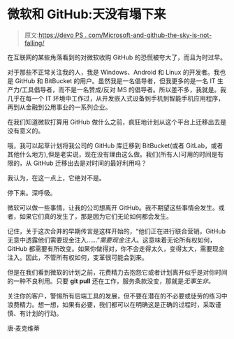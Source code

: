 # 微软和 GitHub:天没有塌下来

> 原文:[https://devo PS . com/Microsoft-and-github-the-sky-is-not-falling/](https://devops.com/microsoft-and-github-the-sky-is-not-falling/)

在互联网的某些角落看到的对微软收购 GitHub 的恐慌被夸大了，而且为时过早。

对于那些不正常关注我的人，我是 Windows、Android 和 Linux 的开发者。我也是 GitHub 和 BitBucket 的用户。虽然我是一名倡导者，但我更多的是一名 IT 生产力/工具倡导者，而不是一名赞成/反对 MS 的倡导者。所以差不多，我就是。我几乎在每一个 IT 环境中工作过，从开发嵌入式设备到手机到智能手机应用程序，再到从金融到公用事业的一系列企业。

在我们知道微软打算用 GitHub 做什么之前，疯狂地计划从这个平台上迁移出去是没有意义的。

哦，我可以起草计划将我公司的 GitHub 库迁移到 BitBucket(或者 GitLab，或者其他什么地方),但是老实说，现在没有理由这么做。我们(所有人)可用的时间是有限的，从 GitHub 迁移出去是对时间的最好利用吗？

我认为，在这一点上，它绝对不是。

停下来。深呼吸。

微软可以做一些事情，让我的公司想离开 GitHub。我不期望这些事情会发生。或者，如果它们真的发生了，那是因为它们无论如何都会发生。

记住，关于这次合并的早期传言是这样开始的，“他们正在进行联合营销，GitHub 无意中透露他们需要现金注入……”*需要现金注入*。这意味着无论所有权如何，GitHub 都需要有所改变。如果你做得对，你不会走得太久，变得太大，需要现金注入。因此，不管所有权如何，变革很可能会到来。

但是在我们看到微软的计划之前，花费精力去抱怨它或者计划离开似乎是对你时间的一种不良利用。只要 **git pull** 还在工作，服务条款没变，那就是*无事生非。*

关注你的客户，警惕所有后端工具的发展，但不要在潜在的不必要或徒劳的练习中浪费精力。想一想，如果有必要，我们都可以在明确这是正确的过程时，采取谨慎、有计划的行动。

唐·麦克维蒂